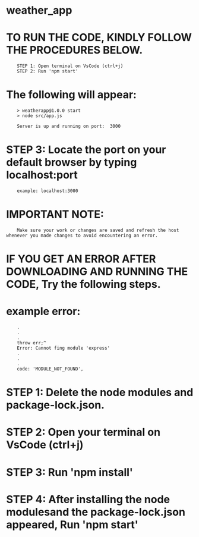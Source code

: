 # weather_app

# TO RUN THE CODE, KINDLY FOLLOW THE PROCEDURES BELOW.
        STEP 1: Open terminal on VsCode (ctrl+j)
        STEP 2: Run 'npm start'
# The following will appear:
        > weatherapp@1.0.0 start
        > node src/app.js

        Server is up and running on port:  3000
 # STEP 3: Locate the port on your default browser by typing localhost:port
        example: localhost:3000
 # IMPORTANT NOTE:
        Make sure your work or changes are saved and refresh the host whenever you made changes to avoid encountering an error.
 
 # IF YOU GET AN ERROR AFTER DOWNLOADING AND RUNNING THE CODE, Try the following steps.
 # example error:
        .
        .
        .
        throw err;^
        Error: Cannot fing module 'express'
        .
        .
        .
        code: 'MODULE_NOT_FOUND',
 # STEP 1: Delete the node modules and package-lock.json.
 # STEP 2: Open your terminal on VsCode (ctrl+j)
 # STEP 3: Run 'npm install'
 # STEP 4: After installing the node modulesand the package-lock.json appeared, Run 'npm start'
 

